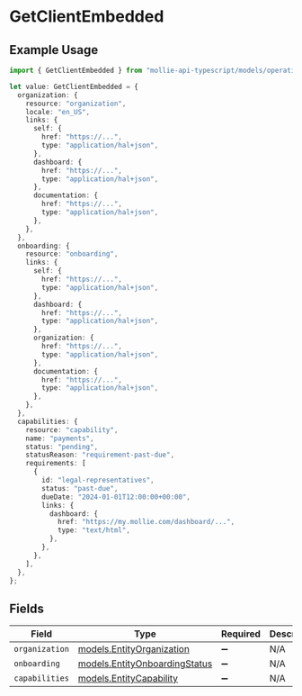 # GetClientEmbedded

## Example Usage

```typescript
import { GetClientEmbedded } from "mollie-api-typescript/models/operations";

let value: GetClientEmbedded = {
  organization: {
    resource: "organization",
    locale: "en_US",
    links: {
      self: {
        href: "https://...",
        type: "application/hal+json",
      },
      dashboard: {
        href: "https://...",
        type: "application/hal+json",
      },
      documentation: {
        href: "https://...",
        type: "application/hal+json",
      },
    },
  },
  onboarding: {
    resource: "onboarding",
    links: {
      self: {
        href: "https://...",
        type: "application/hal+json",
      },
      dashboard: {
        href: "https://...",
        type: "application/hal+json",
      },
      organization: {
        href: "https://...",
        type: "application/hal+json",
      },
      documentation: {
        href: "https://...",
        type: "application/hal+json",
      },
    },
  },
  capabilities: {
    resource: "capability",
    name: "payments",
    status: "pending",
    statusReason: "requirement-past-due",
    requirements: [
      {
        id: "legal-representatives",
        status: "past-due",
        dueDate: "2024-01-01T12:00:00+00:00",
        links: {
          dashboard: {
            href: "https://my.mollie.com/dashboard/...",
            type: "text/html",
          },
        },
      },
    ],
  },
};
```

## Fields

| Field                                                                   | Type                                                                    | Required                                                                | Description                                                             |
| ----------------------------------------------------------------------- | ----------------------------------------------------------------------- | ----------------------------------------------------------------------- | ----------------------------------------------------------------------- |
| `organization`                                                          | [models.EntityOrganization](../../models/entityorganization.md)         | :heavy_minus_sign:                                                      | N/A                                                                     |
| `onboarding`                                                            | [models.EntityOnboardingStatus](../../models/entityonboardingstatus.md) | :heavy_minus_sign:                                                      | N/A                                                                     |
| `capabilities`                                                          | [models.EntityCapability](../../models/entitycapability.md)             | :heavy_minus_sign:                                                      | N/A                                                                     |